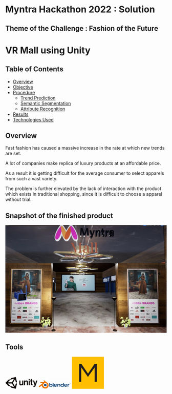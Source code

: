 # Myntra Hackathon 2022 : Solution

## Theme of the Challenge : Fashion of the Future

# VR Mall using Unity
## Table of Contents
- [Overview](#Overview)
- [Objective](#Objective)
- [Procedure](#Procedure)
     *  [Trend Prediction](#Trend-Prediction)
     *  [Semantic Segmentation](#Semantic-Segmentation)
     *  [Attribute Recognition](#Attribute-Recognition)
- [Results](#Results)
- [Technologies Used](#Technologies-Used)

## Overview
Fast fashion has caused a massive increase in the rate at which new trends are set.

A lot of companies make replica of luxury products at an affordable price. 

As a result it is getting difficult for the average consumer to select apparels from such a vast variety. 

The problem is further elevated by the lack of interaction with the product which exists in traditional shopping, since it is difficult to choose a apparel without trial.

## Snapshot of the finished product
<a href="https://github.com/Kedar-V/VR-Mall-using-Unity/blob/main/VRMallPPT.pdf" class="image fit" ><img src="https://github.com/Kedar-V/VR-Mall-using-Unity/blob/main/img_vr/entrance.png" alt=""></a>

## Tools

<img src="https://github.com/Kedar-V/VR-Mall-using-Unity/blob/main/img_vr/Unity.png" width="100"/>
<img src="https://github.com/Kedar-V/VR-Mall-using-Unity/blob/main/img_vr/Blender.png" width="100"/>
<img src="https://github.com/Kedar-V/VR-Mall-using-Unity/blob/main/img_vr/marvelous-designer-logo.png" width="100"/>
